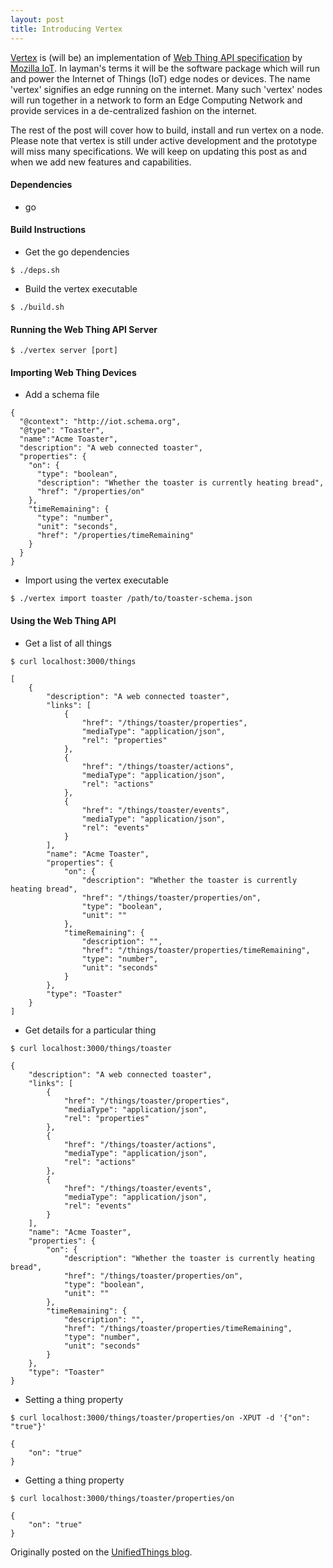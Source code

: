 ```yaml
---
layout: post
title: Introducing Vertex
---
```


[Vertex](https://github.com/unifiedthings/vertex) is (will be) an implementation of [Web Thing API specification](https://unifiedthings.github.io/mozilla-wot-spec) by [Mozilla IoT](https://iot.mozilla.org). In layman's terms it will be the software package which will run and power the Internet of Things (IoT) edge nodes or devices. The name 'vertex' signifies an edge running on the internet. Many such 'vertex' nodes will run together in a network to form an Edge Computing Network and provide services in a de-centralized fashion on the internet.

The rest of the post will cover how to build, install and run vertex on a node. Please note that vertex is still under active development and the prototype will miss many specifications. We will keep on updating this post as and when we add new features and capabilities.

#### Dependencies

- go

#### Build Instructions

- Get the go dependencies

```
$ ./deps.sh
```

- Build the vertex executable

```
$ ./build.sh
```

#### Running the Web Thing API Server

```
$ ./vertex server [port]
```

#### Importing Web Thing Devices

- Add a schema file

```
{
  "@context": "http://iot.schema.org",
  "@type": "Toaster",
  "name":"Acme Toaster",
  "description": "A web connected toaster",
  "properties": {
    "on": {
      "type": "boolean",
      "description": "Whether the toaster is currently heating bread",
      "href": "/properties/on"
    },
    "timeRemaining": {
      "type": "number",
      "unit": "seconds",
      "href": "/properties/timeRemaining"
    }
  }
}
```

- Import using the vertex executable

```
$ ./vertex import toaster /path/to/toaster-schema.json
```

#### Using the Web Thing API

- Get a list of all things

```
$ curl localhost:3000/things
 
[
    {
        "description": "A web connected toaster",
        "links": [
            {
                "href": "/things/toaster/properties",
                "mediaType": "application/json",
                "rel": "properties"
            },
            {
                "href": "/things/toaster/actions",
                "mediaType": "application/json",
                "rel": "actions"
            },
            {
                "href": "/things/toaster/events",
                "mediaType": "application/json",
                "rel": "events"
            }
        ],
        "name": "Acme Toaster",
        "properties": {
            "on": {
                "description": "Whether the toaster is currently heating bread",
                "href": "/things/toaster/properties/on",
                "type": "boolean",
                "unit": ""
            },
            "timeRemaining": {
                "description": "",
                "href": "/things/toaster/properties/timeRemaining",
                "type": "number",
                "unit": "seconds"
            }
        },
        "type": "Toaster"
    }
]
```

- Get details for a particular thing

```
$ curl localhost:3000/things/toaster

{
    "description": "A web connected toaster",
    "links": [
        {
            "href": "/things/toaster/properties",
            "mediaType": "application/json",
            "rel": "properties"
        },
        {
            "href": "/things/toaster/actions",
            "mediaType": "application/json",
            "rel": "actions"
        },
        {
            "href": "/things/toaster/events",
            "mediaType": "application/json",
            "rel": "events"
        }
    ],
    "name": "Acme Toaster",
    "properties": {
        "on": {
            "description": "Whether the toaster is currently heating bread",
            "href": "/things/toaster/properties/on",
            "type": "boolean",
            "unit": ""
        },
        "timeRemaining": {
            "description": "",
            "href": "/things/toaster/properties/timeRemaining",
            "type": "number",
            "unit": "seconds"
        }
    },
    "type": "Toaster"
}
```

- Setting a thing property

```
$ curl localhost:3000/things/toaster/properties/on -XPUT -d '{"on": "true"}'

{
    "on": "true"
}
```

- Getting a thing property

```
$ curl localhost:3000/things/toaster/properties/on

{
    "on": "true"
}
```

Originally posted on the [UnifiedThings blog](https://unifiedthings.github.io/blog/2018/03/19/introducing-vertex/).

